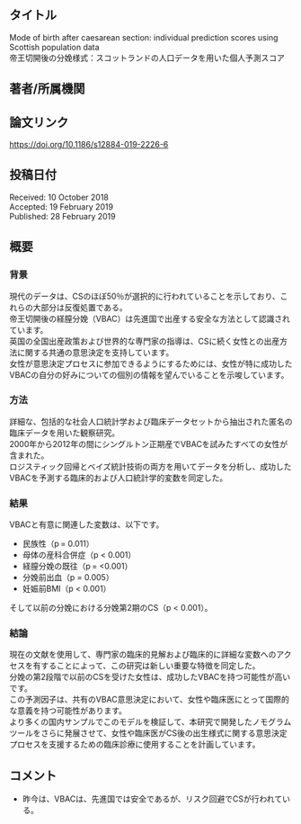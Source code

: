 ## タイトル
Mode of birth after caesarean section: individual prediction scores using Scottish population data  
帝王切開後の分娩様式：スコットランドの人口データを用いた個人予測スコア

## 著者/所属機関

## 論文リンク
https://doi.org/10.1186/s12884-019-2226-6

## 投稿日付
Received: 10 October 2018  
Accepted: 19 February 2019  
Published: 28 February 2019

## 概要
### 背景
現代のデータは、CSのほぼ50％が選択的に行われていることを示しており、これらの大部分は反復処置である。  
帝王切開後の経膣分娩（VBAC）は先進国で出産する安全な方法として認識されています。  
英国の全国出産政策および世界的な専門家の指導は、CSに続く女性との出産方法に関する共通の意思決定を支持しています。  
女性が意思決定プロセスに参加できるようにするためには、女性が特に成功したVBACの自分の好みについての個別の情報を望んでいることを示唆しています。

### 方法
詳細な、包括的な社会人口統計学および臨床データセットから抽出された匿名の臨床データを用いた観察研究。  
2000年から2012年の間にシングルトン正期産でVBACを試みたすべての女性が含まれた。  
ロジスティック回帰とベイズ統計技術の両方を用いてデータを分析し、成功したVBACを予測する臨床的および人口統計学的変数を同定した。

### 結果
VBACと有意に関連した変数は、以下です。
* 民族性（p = 0.011）
* 母体の産科合併症（p < 0.001）
* 経膣分娩の既往（p = <0.001）
* 分娩前出血（p = 0.005）
* 妊娠前BMI（p < 0.001）

そして以前の分娩における分娩第2期のCS（p < 0.001）。

### 結論
現在の文献を使用して、専門家の臨床的見解および臨床的に詳細な変数へのアクセスを有することによって、この研究は新しい重要な特徴を同定した。  
分娩の第2段階で以前のCSを受けた女性は、成功したVBACを持つ可能性が高いです。  
この予測因子は、共有のVBAC意思決定において、女性や臨床医にとって国際的な意義を持つ可能性があります。  
より多くの国内サンプルでこのモデルを検証して、本研究で開発したノモグラムツールをさらに発展させて、女性や臨床医がCS後の出生様式に関する意思決定プロセスを支援するための臨床診療に使用することを計画しています。

## コメント
* 昨今は、VBACは、先進国では安全であるが、リスク回避でCSが行われている。
